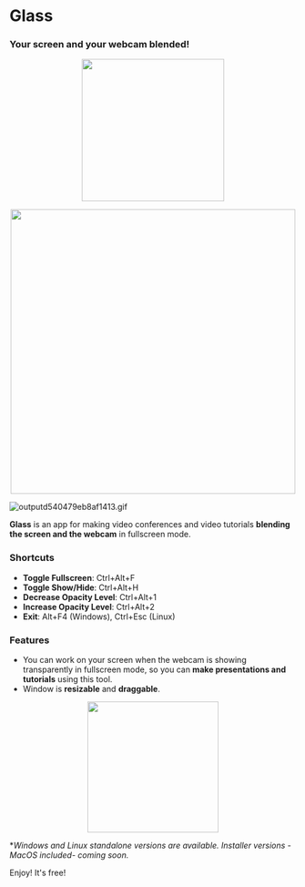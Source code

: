 # Glass
### Your screen and your webcam blended!

<p align="center"><img src="https://i.imgur.com/qXuRtvU.png" width="250" /></p>
<p align="center"><img src="https://gifyu.com/image/ngWg" width="500" /></p>

![outputd540479eb8af1413.gif](https://s7.gifyu.com/images/outputd540479eb8af1413.gif)

**Glass** is an app for making video conferences and video tutorials **blending the screen and the webcam** in fullscreen mode.

### Shortcuts
- **Toggle Fullscreen**: Ctrl+Alt+F
- **Toggle Show/Hide**: Ctrl+Alt+H
- **Decrease Opacity Level**: Ctrl+Alt+1
- **Increase Opacity Level**: Ctrl+Alt+2
- **Exit**: Alt+F4 (Windows), Ctrl+Esc (Linux)

### Features
- You can work on your screen when the webcam is showing transparently in fullscreen mode, so you can **make presentations and tutorials** using this tool.
- Window is **resizable** and **draggable**.

<p align="center"><a href="https://github.com/jersonlatorre/webcam-glass/releases/latest"><img src="https://i.imgur.com/LKSKpt3.png" width="230" /></a></p>

**Windows and Linux standalone versions are available. Installer versions -MacOS included- coming soon.*

Enjoy! It's free!
